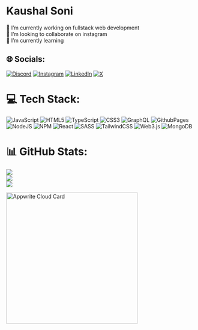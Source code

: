 #  Kaushal Soni
🔭 I’m currently working on fullstack web development<br>👯 I’m looking to collaborate on instagram<br>🌱 I’m currently learning<br>


## 🌐 Socials:
[![Discord](https://img.shields.io/badge/Discord-%237289DA.svg?logo=discord&logoColor=white)](https://discord.gg/https://discord.gg/zhUCd8rvjt) [![Instagram](https://img.shields.io/badge/Instagram-%23E4405F.svg?logo=Instagram&logoColor=white)](https://instagram.com/kaushal_soni_) [![LinkedIn](https://img.shields.io/badge/LinkedIn-%230077B5.svg?logo=linkedin&logoColor=white)](https://linkedin.com/in/https://www.linkedin.com/in/kaushal-soni-243994283?utm_source=share&utm_campaign=share_via&utm_content=profile&utm_medium=android_app) [![X](https://img.shields.io/badge/X-black.svg?logo=X&logoColor=white)](https://x.com/kaushal_soni_3) 

# 💻 Tech Stack:
![JavaScript](https://img.shields.io/badge/javascript-%23323330.svg?style=for-the-badge&logo=javascript&logoColor=%23F7DF1E) ![HTML5](https://img.shields.io/badge/html5-%23E34F26.svg?style=for-the-badge&logo=html5&logoColor=white) ![TypeScript](https://img.shields.io/badge/typescript-%23007ACC.svg?style=for-the-badge&logo=typescript&logoColor=white) ![CSS3](https://img.shields.io/badge/css3-%231572B6.svg?style=for-the-badge&logo=css3&logoColor=white) ![GraphQL](https://img.shields.io/badge/-GraphQL-E10098?style=for-the-badge&logo=graphql&logoColor=white) ![GithubPages](https://img.shields.io/badge/github%20pages-121013?style=for-the-badge&logo=github&logoColor=white) ![NodeJS](https://img.shields.io/badge/node.js-6DA55F?style=for-the-badge&logo=node.js&logoColor=white) ![NPM](https://img.shields.io/badge/NPM-%23CB3837.svg?style=for-the-badge&logo=npm&logoColor=white) ![React](https://img.shields.io/badge/react-%2320232a.svg?style=for-the-badge&logo=react&logoColor=%2361DAFB) ![SASS](https://img.shields.io/badge/SASS-hotpink.svg?style=for-the-badge&logo=SASS&logoColor=white) ![TailwindCSS](https://img.shields.io/badge/tailwindcss-%2338B2AC.svg?style=for-the-badge&logo=tailwind-css&logoColor=white) ![Web3.js](https://img.shields.io/badge/web3.js-F16822?style=for-the-badge&logo=web3.js&logoColor=white) ![MongoDB](https://img.shields.io/badge/MongoDB-%234ea94b.svg?style=for-the-badge&logo=mongodb&logoColor=white)
# 📊 GitHub Stats:
![](https://github-readme-stats.vercel.app/api?username=KaushalSoniii&theme=dark&hide_border=false&include_all_commits=true&count_private=false)<br/>
![](https://github-readme-streak-stats.herokuapp.com/?user=KaushalSoniii&theme=dark&hide_border=false)<br/>
![](https://github-readme-stats.vercel.app/api/top-langs/?username=KaushalSoniii&theme=dark&hide_border=false&include_all_commits=true&count_private=false&layout=compact)

<a href="https://cloud.appwrite.io/card/65dd7826b9e2a3c57835">
	<img width="350" src="https://cloud.appwrite.io/v1/cards/cloud?userId=65dd7826b9e2a3c57835" alt="Appwrite Cloud Card" />
</a>


<!-- Proudly created with GPRM ( https://gprm.itsvg.in ) -->
